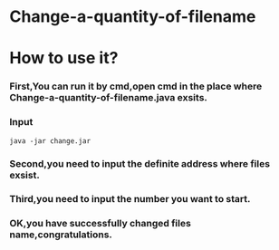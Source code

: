 # Change-a-quantity-of-filename
# How to use it?
### First,You can run it by cmd,open cmd in the place where Change-a-quantity-of-filename.java exsits.
### Input
`java -jar change.jar`
### Second,you need to input the definite address where files exsist.
### Third,you need to input the number you want to start.
### OK,you have successfully changed files name,congratulations.
